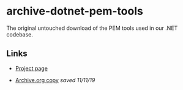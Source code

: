 # archive-dotnet-pem-tools
The original untouched download of the PEM tools used in our .NET codebase.


## Links

- [Project page](https://www.codeproject.com/Articles/162194/Certificates-to-DB-and-Back)

- [Archive.org copy](https://web.archive.org/web/20191111133632/https://www.codeproject.com/Articles/162194/Certificates-to-DB-and-Back) *saved 11/11/19*
